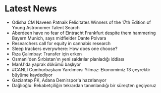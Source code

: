 # Latest News
-  Odisha CM Naveen Patnaik Felicitates Winners of the 17th Edition of Young Astronomer Talent Search
-  Aberdeen have no fear of Eintracht Frankfurt despite them hammering Bayern Munich, says midfielder Dante Polvara
-  Researchers call for equity in cannabis research
-  Sleep trackers everywhere: How does one choose?
-  Rıza Çalımbay: Transfer için erken
-  Osmani'den Sırbistan'ın yeni saldırılar planladığı iddiası
-  ManU'da yaprak dökümü başlıyor
-  #CANLI Cumhurbaşkanı Yardımcısı Yılmaz: Ekonomimiz 13 çeyrektir büyüme kaydediyor
-  Gaziantep FK, Adana Demirspor'a hazırlanıyor
-  Dağlıoğlu: Rekabetçiliğin tekrardan tanımlandığı bir süreçten geçiyoruz
